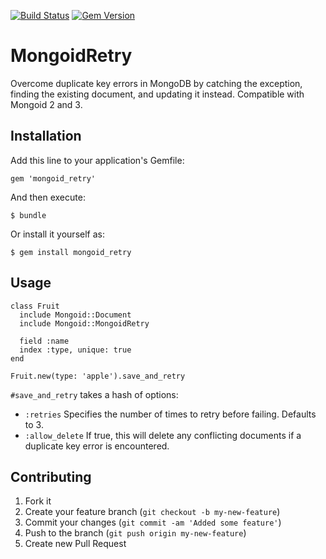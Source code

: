 [![Build Status](https://travis-ci.org/travisdahlke/mongoid_retry.png?branch=master)](https://travis-ci.org/travisdahlke/mongoid_retry) [![Gem Version](https://badge.fury.io/rb/mongoid_retry.svg)](http://badge.fury.io/rb/mongoid_retry)
# MongoidRetry

Overcome duplicate key errors in MongoDB by catching the exception, finding the existing document, and updating it instead.
Compatible with Mongoid 2 and 3.

## Installation

Add this line to your application's Gemfile:

    gem 'mongoid_retry'

And then execute:

    $ bundle

Or install it yourself as:

    $ gem install mongoid_retry

## Usage

```
class Fruit
  include Mongoid::Document
  include Mongoid::MongoidRetry

  field :name
  index :type, unique: true
end
```

    Fruit.new(type: 'apple').save_and_retry

 `#save_and_retry` takes a hash of options:

 - `:retries` Specifies the number of times to retry before failing. Defaults to 3.
 - `:allow_delete` If true, this will delete any conflicting documents if a duplicate key error is encountered.


## Contributing

1. Fork it
2. Create your feature branch (`git checkout -b my-new-feature`)
3. Commit your changes (`git commit -am 'Added some feature'`)
4. Push to the branch (`git push origin my-new-feature`)
5. Create new Pull Request
